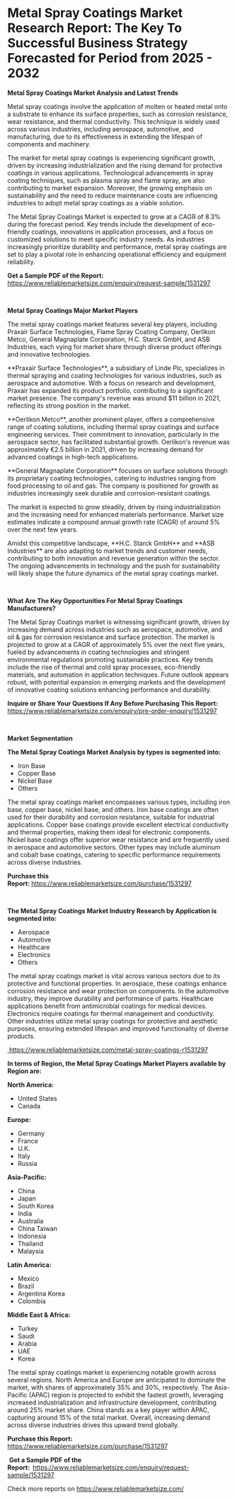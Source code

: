 <p><h1>Metal Spray Coatings Market Research Report: The Key To Successful Business Strategy Forecasted for Period from 2025 - 2032</h1></p><p><strong>Metal Spray Coatings Market Analysis and Latest Trends</strong></p>
<p><p>Metal spray coatings involve the application of molten or heated metal onto a substrate to enhance its surface properties, such as corrosion resistance, wear resistance, and thermal conductivity. This technique is widely used across various industries, including aerospace, automotive, and manufacturing, due to its effectiveness in extending the lifespan of components and machinery.</p><p>The market for metal spray coatings is experiencing significant growth, driven by increasing industrialization and the rising demand for protective coatings in various applications. Technological advancements in spray coating techniques, such as plasma spray and flame spray, are also contributing to market expansion. Moreover, the growing emphasis on sustainability and the need to reduce maintenance costs are influencing industries to adopt metal spray coatings as a viable solution.</p><p>The Metal Spray Coatings Market is expected to grow at a CAGR of 8.3% during the forecast period. Key trends include the development of eco-friendly coatings, innovations in application processes, and a focus on customized solutions to meet specific industry needs. As industries increasingly prioritize durability and performance, metal spray coatings are set to play a pivotal role in enhancing operational efficiency and equipment reliability.</p></p>
<p><strong>Get a Sample PDF of the Report:&nbsp;</strong> <a href="https://www.reliablemarketsize.com/enquiry/request-sample/1531297?utm_campaign=2944&utm_medium=2&utm_source=Github&utm_content=ia&utm_term=31032025&utm_id=metal-spray-coatings">https://www.reliablemarketsize.com/enquiry/request-sample/1531297</a></p>
<p>&nbsp;</p>
<p><strong>Metal Spray Coatings Major Market Players</strong></p>
<p><p>The metal spray coatings market features several key players, including Praxair Surface Technologies, Flame Spray Coating Company, Oerlikon Metco, General Magnaplate Corporation, H.C. Starck GmbH, and ASB Industries, each vying for market share through diverse product offerings and innovative technologies.</p><p>**Praxair Surface Technologies**, a subsidiary of Linde Plc, specializes in thermal spraying and coating technologies for various industries, such as aerospace and automotive. With a focus on research and development, Praxair has expanded its product portfolio, contributing to a significant market presence. The company's revenue was around $11 billion in 2021, reflecting its strong position in the market.</p><p>**Oerlikon Metco**, another prominent player, offers a comprehensive range of coating solutions, including thermal spray coatings and surface engineering services. Their commitment to innovation, particularly in the aerospace sector, has facilitated substantial growth. Oerlikon's revenue was approximately €2.5 billion in 2021, driven by increasing demand for advanced coatings in high-tech applications.</p><p>**General Magnaplate Corporation** focuses on surface solutions through its proprietary coating technologies, catering to industries ranging from food processing to oil and gas. The company is positioned for growth as industries increasingly seek durable and corrosion-resistant coatings.</p><p>The market is expected to grow steadily, driven by rising industrialization and the increasing need for enhanced materials performance. Market size estimates indicate a compound annual growth rate (CAGR) of around 5% over the next few years.</p><p>Amidst this competitive landscape, **H.C. Starck GmbH** and **ASB Industries** are also adapting to market trends and customer needs, contributing to both innovation and revenue generation within the sector. The ongoing advancements in technology and the push for sustainability will likely shape the future dynamics of the metal spray coatings market.</p></p>
<p>&nbsp;</p>
<p><strong>What Are The Key Opportunities For Metal Spray Coatings Manufacturers?</strong></p>
<p><p>The Metal Spray Coatings market is witnessing significant growth, driven by increasing demand across industries such as aerospace, automotive, and oil & gas for corrosion resistance and surface protection. The market is projected to grow at a CAGR of approximately 5% over the next five years, fueled by advancements in coating technologies and stringent environmental regulations promoting sustainable practices. Key trends include the rise of thermal and cold spray processes, eco-friendly materials, and automation in application techniques. Future outlook appears robust, with potential expansion in emerging markets and the development of innovative coating solutions enhancing performance and durability.</p></p>
<p><strong>Inquire or Share Your Questions If Any Before Purchasing This Report:</strong> <a href="https://www.reliablemarketsize.com/enquiry/pre-order-enquiry/1531297?utm_campaign=2944&utm_medium=2&utm_source=Github&utm_content=ia&utm_term=31032025&utm_id=metal-spray-coatings">https://www.reliablemarketsize.com/enquiry/pre-order-enquiry/1531297</a></p>
<p>&nbsp;</p>
<p><strong>Market Segmentation</strong></p>
<p><strong>The Metal Spray Coatings Market Analysis by types is segmented into:</strong></p>
<p><ul><li>Iron Base</li><li>Copper Base</li><li>Nickel Base</li><li>Others</li></ul></p>
<p><p>The metal spray coatings market encompasses various types, including iron base, copper base, nickel base, and others. Iron base coatings are often used for their durability and corrosion resistance, suitable for industrial applications. Copper base coatings provide excellent electrical conductivity and thermal properties, making them ideal for electronic components. Nickel base coatings offer superior wear resistance and are frequently used in aerospace and automotive sectors. Other types may include aluminum and cobalt base coatings, catering to specific performance requirements across diverse industries.</p></p>
<p><strong>Purchase this Report:&nbsp;</strong><a href="https://www.reliablemarketsize.com/purchase/1531297?utm_campaign=2944&utm_medium=2&utm_source=Github&utm_content=ia&utm_term=31032025&utm_id=metal-spray-coatings">https://www.reliablemarketsize.com/purchase/1531297</a></p>
<p>&nbsp;</p>
<p><strong>The Metal Spray Coatings Market Industry Research by Application is segmented into:</strong></p>
<p><ul><li>Aerospace</li><li>Automotive</li><li>Healthcare</li><li>Electronics</li><li>Others</li></ul></p>
<p><p>The metal spray coatings market is vital across various sectors due to its protective and functional properties. In aerospace, these coatings enhance corrosion resistance and wear protection on components. In the automotive industry, they improve durability and performance of parts. Healthcare applications benefit from antimicrobial coatings for medical devices. Electronics require coatings for thermal management and conductivity. Other industries utilize metal spray coatings for protective and aesthetic purposes, ensuring extended lifespan and improved functionality of diverse products.</p></p>
<p><a href="https://www.reliablemarketsize.com/metal-spray-coatings-r1531297?utm_campaign=2944&utm_medium=2&utm_source=Github&utm_content=ia&utm_term=31032025&utm_id=metal-spray-coatings">&nbsp;https://www.reliablemarketsize.com/metal-spray-coatings-r1531297</a></p>
<p><strong>In terms of Region, the Metal Spray Coatings Market Players available by Region are:</strong></p>
<p>
    <p> <strong> North America: </strong>
        <ul>
            <li>United States</li>
            <li>Canada</li>
        </ul>
        </p> 
    <p> <strong> Europe: </strong>
        <ul>
            <li>Germany</li>
            <li>France</li>
            <li>U.K.</li>
            <li>Italy</li>
            <li>Russia</li>
        </ul>
        </p> 
    <p> <strong> Asia-Pacific: </strong>
        <ul>
            <li>China</li>
            <li>Japan</li>
            <li>South Korea</li>
            <li>India</li>
            <li>Australia</li>
            <li>China Taiwan</li>
            <li>Indonesia</li>
            <li>Thailand</li>
            <li>Malaysia</li>
        </ul>
        </p> 
    <p> <strong> Latin America: </strong>
        <ul>
            <li>Mexico</li>
            <li>Brazil</li>
            <li>Argentina Korea</li>
            <li>Colombia</li>
        </ul>
        </p> 
    <p> <strong> Middle East & Africa: </strong>
        <ul>
            <li>Turkey</li>
            <li>Saudi</li>
            <li>Arabia</li>
            <li>UAE</li>
            <li>Korea</li>
        </ul>
    </p>
    </p>
<p><p>The metal spray coatings market is experiencing notable growth across several regions. North America and Europe are anticipated to dominate the market, with shares of approximately 35% and 30%, respectively. The Asia-Pacific (APAC) region is projected to exhibit the fastest growth, leveraging increased industrialization and infrastructure development, contributing around 25% market share. China stands as a key player within APAC, capturing around 15% of the total market. Overall, increasing demand across diverse industries drives this upward trend globally.</p></p>
<p><strong>Purchase this Report: </strong><a href="https://www.reliablemarketsize.com/purchase/1531297?utm_campaign=2944&utm_medium=2&utm_source=Github&utm_content=ia&utm_term=31032025&utm_id=metal-spray-coatings">https://www.reliablemarketsize.com/purchase/1531297</a></p>
<p>&nbsp;<strong>Get a Sample PDF of the Report:&nbsp;&nbsp;</strong><a href="https://www.reliablemarketsize.com/enquiry/request-sample/1531297?utm_campaign=2944&utm_medium=2&utm_source=Github&utm_content=ia&utm_term=31032025&utm_id=metal-spray-coatings">https://www.reliablemarketsize.com/enquiry/request-sample/1531297</a></p>
<p><strong></strong></p>
<p>Check more reports on <a href="https://www.reliablemarketsize.com/?utm_campaign=2944&utm_medium=2&utm_source=Github&utm_content=ia&utm_term=31032025&utm_id=metal-spray-coatings">https://www.reliablemarketsize.com/</a></p>